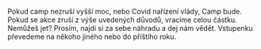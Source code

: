 Pokud camp nezruší vyšší moc, nebo Covid nařízení vlády, Camp bude.
Pokud se akce zruší z&nbsp;výše uvedených důvodů, vracíme celou částku.
Nemůžeš jet? Prosím, najdi si za sebe náhradu a dej nám vědět. Vstupenku převedeme na
někoho jiného nebo do příštího roku.
